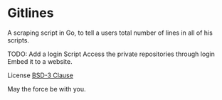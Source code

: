 # Gitlines
A scraping script in Go, to tell a users total number of lines in all of his scripts.

TODO:
Add a login Script
Access the private repositories through login
Embed it to a website.

License <a href="http://opensource.org/licenses/BSD-3-Clause">BSD-3 Clause</a>

May the force be with you.
